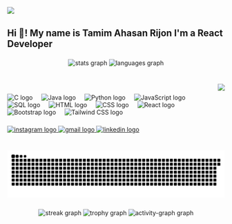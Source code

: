 ![](https://komarev.com/ghpvc/?username=tamim-ar&base=9590&abbreviated=true)

<h2 align="left">Hi 👋! My name is Tamim Ahasan Rijon I'm a React Developer</h2>

###

<div align="center">
  <img src="https://github-readme-stats.vercel.app/api?username=tamim-ar&hide_title=false&hide_rank=false&show_icons=true&include_all_commits=true&count_private=true&disable_animations=false&theme=dracula&locale=en&hide_border=false" height="150" alt="stats graph"  />
  <img src="https://github-readme-stats.vercel.app/api/top-langs?username=tamim-ar&locale=en&hide_title=false&layout=compact&card_width=320&langs_count=5&theme=dracula&hide_border=false" height="150" alt="languages graph"  />
</div>

###

<br clear="both">

<img align="right" height="150" src="https://camo.githubusercontent.com/7de37139d0b4c1ce40865e799b446c0e963a3dd8fb68d239707237c40604fa3d/68747470733a2f2f63646e2e6472696262626c652e636f6d2f75736572732f3733303730332f73637265656e73686f74732f363538313234332f6176656e746f2e676966"  />

###

<div align="left">
<img src="https://cdn.jsdelivr.net/gh/devicons/devicon/icons/c/c-original.svg" height="30" alt="C logo" />
<img width="12" />
<img src="https://cdn.jsdelivr.net/gh/devicons/devicon/icons/java/java-original.svg" height="30" alt="Java logo" />
<img width="12" />
<img src="https://cdn.jsdelivr.net/gh/devicons/devicon/icons/python/python-original.svg" height="30" alt="Python logo" />
<img width="12" />
<img src="https://cdn.jsdelivr.net/gh/devicons/devicon/icons/javascript/javascript-original.svg" height="30" alt="JavaScript logo" />
<img width="12" />
<img src="https://cdn.jsdelivr.net/gh/devicons/devicon/icons/mysql/mysql-original.svg" height="30" alt="SQL logo" />
<img width="12" />
<img src="https://cdn.jsdelivr.net/gh/devicons/devicon/icons/html5/html5-original.svg" height="30" alt="HTML logo" />
<img width="12" />
<img src="https://cdn.jsdelivr.net/gh/devicons/devicon/icons/css3/css3-original.svg" height="30" alt="CSS logo" />
<img width="12" />
<img src="https://cdn.jsdelivr.net/gh/devicons/devicon/icons/react/react-original.svg" height="30" alt="React logo" />
<img width="12" />
<img src="https://cdn.jsdelivr.net/gh/devicons/devicon/icons/bootstrap/bootstrap-original.svg" height="30" alt="Bootstrap logo" />
<img width="12" />
<img src="https://upload.wikimedia.org/wikipedia/commons/d/d5/Tailwind_CSS_Logo.svg" height="30" alt="Tailwind CSS logo" />
</div>

###

<div align="left">
  <a href="https://www.instagram.com/tamim__ahasan/" target="_blank">
    <img src="https://img.shields.io/static/v1?message=Instagram&logo=instagram&label=&color=E4405F&logoColor=white&labelColor=&style=for-the-badge" height="35" alt="instagram logo"  />
  </a>
  <a href="mailto:tamimahasan.ar@gmail.com" target="_blank">
    <img src="https://img.shields.io/static/v1?message=Gmail&logo=gmail&label=&color=D14836&logoColor=white&labelColor=&style=for-the-badge" height="35" alt="gmail logo" />
</a>
  <a href="https://www.linkedin.com/in/tamim-ar/" target="_blank">
    <img src="https://img.shields.io/static/v1?message=LinkedIn&logo=linkedin&label=&color=0077B5&logoColor=white&labelColor=&style=for-the-badge" height="35" alt="linkedin logo"  />
  </a>
</div>

###

<br clear="both">

<img src="https://github.com/tamim-ar/tamim-ar/blob/output/snake.svg" alt="Snake animation" />

###

<div align="center">
  <img src="https://streak-stats.demolab.com?user=tamim-ar&locale=en&mode=daily&theme=dracula&hide_border=false&border_radius=5&order=3" height="150" alt="streak graph"  />
  <img src="https://github-profile-trophy.vercel.app?username=tamim-ar&theme=dracula&column=-1&row=1&margin-w=8&margin-h=8&no-bg=false&no-frame=false&order=4" height="150" alt="trophy graph"  />
  <img src="https://github-readme-activity-graph.vercel.app/graph?username=tamim-ar&radius=16&theme=react&area=true&order=5" height="300" alt="activity-graph graph"  />
</div>
